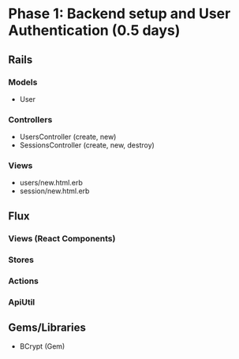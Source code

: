# Phase 1: Backend setup and User Authentication (0.5 days)

## Rails
### Models
* User
<!-- * Note -->

### Controllers
* UsersController (create, new)
* SessionsController (create, new, destroy)
<!-- * Api::NotesController (create, destroy, index, show, update) -->

### Views
* users/new.html.erb
* session/new.html.erb
<!-- * notes/index.json.jbuilder
* notes/show.json.jbuilder -->

## Flux
### Views (React Components)

### Stores

### Actions

### ApiUtil

## Gems/Libraries
* BCrypt (Gem)
